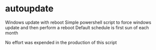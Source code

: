 # autoupdate
Windows update with reboot
Simple powershell script to force windows update and then perform a reboot
Default schedule is first sun of each month

No effort was expended in the production of this script

